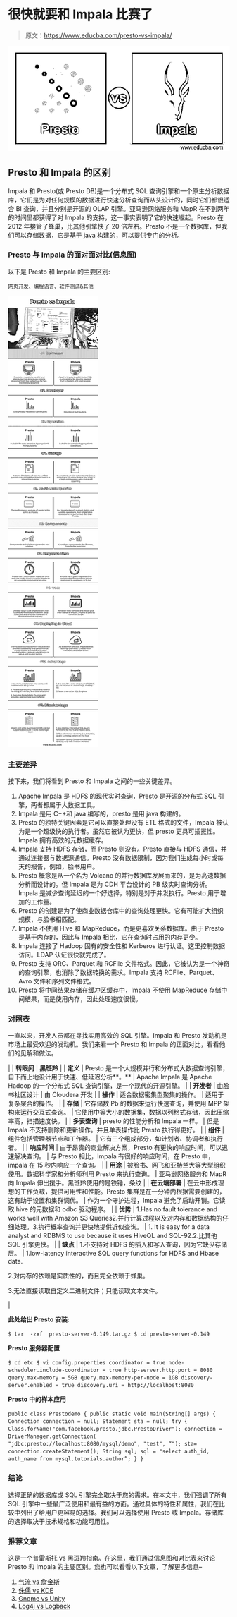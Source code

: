 # 很快就要和 Impala 比赛了

> 原文：<https://www.educba.com/presto-vs-impala/>

![Presto vs Impala](img/5d958003af3223f157c2455484c093c4.png)



## Presto 和 Impala 的区别

Impala 和 Presto(或 Presto DB)是一个分布式 SQL 查询引擎和一个原生分析数据库，它们是为对任何规模的数据进行快速分析查询而从头设计的，同时它们都很适合 BI 查询，并且分别是开源的 OLAP 引擎。亚马逊网络服务和 MapR 在不到两年的时间里都获得了对 Impala 的支持，这一事实表明了它的快速崛起。Presto 在 2012 年接管了蜂巢，比其他引擎快了 20 倍左右。Presto 不是一个数据库，但我们可以存储数据，它是基于 java 构建的，可以提供专门的分析。

### Presto 与 Impala 的面对面对比(信息图)

以下是 Presto 和 Impala 的主要区别:

<small>网页开发、编程语言、软件测试&其他</small>

![Presto-vs-Impala-info](img/768ef4edffdf7ffd4476ab0dab0d90be.png)



### 主要差异

接下来，我们将看到 Presto 和 Impala 之间的一些关键差异。

1.  Apache Impala 是 HDFS 的现代实时查询，Presto 是开源的分布式 SQL 引擎，两者都属于大数据工具。
2.  Impala 是用 C++和 java 编写的，presto 是用 java 构建的。
3.  Presto 的独特关键因素是它可以直接处理没有 ETL 格式的文件，Impala 被认为是一个超级快的执行者。虽然它被认为更快，但 presto 更具可插拔性。Impala 拥有高效的元数据缓存。
4.  Impala 支持 HDFS 存储，而 Presto 则没有。Presto 直接与 HDFS 通信，并通过连接器与数据源通信。Presto 没有数据限制，因为我们生成每小时或每天的报告，例如，脸书用户。
5.  Presto 概念是从一个名为 Volcano 的并行数据库发展而来的，是为高速数据分析而设计的。但 Impala 是为 CDH 平台设计的 PB 级实时查询分析。Impala 是减少查询延迟的一个好选择，特别是对于并发执行。Presto 用于增加的工作量。
6.  Presto 的创建是为了使商业数据仓库中的查询处理更快。它有可能扩大组织规模，与脸书相匹配。
7.  Impala 不使用 Hive 和 MapReduce，而是更喜欢关系数据库。由于 Presto 是基于内存的，因此与 Impala 相比，它在查询时占用的内存更少。
8.  Impala 连接了 Hadoop 固有的安全性和 Kerberos 进行认证。这里控制数据访问。LDAP 认证很快就完成了。
9.  Presto 支持 ORC、Parquet 和 RCFile 文件格式。因此，它被认为是一个神奇的查询引擎，也消除了数据转换的需求。Impala 支持 RCFile、Parquet、Avro 文件和序列文件格式。
10.  Presto 将中间结果存储在缓冲区缓存中，Impala 不使用 MapReduce 存储中间结果，而是使用内存，因此处理速度很慢。

### 对照表

一直以来，开发人员都在寻找实用高效的 SQL 引擎。Impala 和 Presto 发动机是市场上最受欢迎的发动机。我们来看一个 Presto 和 Impala 的正面对比，看看他们的见解和做法。

|  | **转眼间** | **黑斑羚** |
| **定义** | Presto 是一个大规模并行和分布式大数据查询引擎，自下而上地设计用于快速、低延迟分析**。** | Apache Impala 是 Apache Hadoop 的一个分布式 SQL 查询引擎，是一个现代的开源引擎。 |
| **开发者** | 由脸书社区设计 | 由 Cloudera 开发 |
| **操作** | 适合数据密集型聚集的操作。 | 适用于复杂聚合的操作。 |
| **存储** | 它存储数 Pb 的数据来运行快速查询，并使用 MPP 架构来运行交互式查询。 | 它使用中等大小的数据集，数据以列格式存储，因此压缩率高，扫描速度快。 |
| **多表查询** | presto 的性能分析和 Impala 一样。 | 但是 Impala 不支持删除和更新操作。并且单表操作比 Presto 执行得更好。 |
| **组件** | 组件包括管理器节点和工作器。 | 它有三个组成部分，如计划者、协调者和执行者。 |
| **响应时间** | 由于昂贵的商业解决方案，Presto 有更快的响应时间，可以迅速解决查询。 | 与 Presto 相比，Impala 有很好的响应时间，在 Presto 中，impala 在 15 秒内响应一个查询。 |
| **用途** | 被脸书、网飞和亚特兰大等大型组织使用。数据科学家和分析师利用 Presto 来执行查询。 | 亚马逊网络服务和 MapR 向 Impala 伸出援手。黑斑羚使用的是铁锤，条纹 |
| **在云端部署** | 在云中形成理想的工作负载，提供可用性和性能。Presto 集群是在一分钟内根据需要创建的，这有助于设置和集群调优。 | 作为一个守护进程，Impala 避免了启动开销。它读取 hive 的元数据和 odbc 驱动程序。 |
| **优势** | 1.Has no fault tolerance and works well with Amazon S3 Queries2.并行计算过程以及对内存和数据结构的仔细处理。3.执行概率查询并更快地提供近似查询。 | 1\. It is easy for a data analyst and RDBMS to use because it uses HiveQL and SQL-92.2.比其他 SQL 引擎更快。 |
| **缺点** | 1.不支持对 HDFS 的插入和写入查询，因为它缺少存储层。 | 1.low-latency interactive SQL query functions for HDFS and Hbase data.

2.对内存的依赖是实质性的，而且完全依赖于蜂巢。

3.无法直接读取自定义二进制文件；只能读取文本文件。

 |

**此处给出 Presto 安装:**

`$ tar  -zxf  presto-server-0.149.tar.gz
$ cd presto-server-0.149`

**Presto 服务器配置**

`$ cd etc
$ vi config.properties
coordinator = true
node-scheduler.include-coordinator = true
http-server.http.port = 8080
query.max-memory = 5GB
query.max-memory-per-node = 1GB
discovery-server.enabled = true
discovery.uri = http://localhost:8080`

**Presto 中的样本应用**

`public class Prestodemo {
public static void main(String[] args) {
Connection connection = null;
Statement sta = null;
try {
Class.forName("com.facebook.presto.jdbc.PrestoDriver");
connection = DriverManager.getConnection(
"jdbc:presto://localhost:8080/mysql/demo", "test", “");
sta= connection.createStatement();
String sql;
sql = "select auth_id, auth_name from mysql.tutorials.author”;
}
}`

### 结论

选择正确的数据库或 SQL 引擎完全取决于您的需求。在本文中，我们强调了所有 SQL 引擎中一些最广泛使用和最有益的方面。通过具体的特性和属性，我们在比较中列出了给用户更容易的选择。我们可以选择使用 Presto 或 Impala。存储库的选择取决于技术规格和功能可用性。

### 推荐文章

这是一个普雷斯托 vs 黑斑羚指南。在这里，我们通过信息图和对比表来讨论 Presto 和 Impala 的主要区别。您也可以看看以下文章，了解更多信息–

1.  [气流 vs 詹金斯](https://www.educba.com/airflow-vs-jenkins/)
2.  [侏儒 vs KDE](https://www.educba.com/gnome-vs-kde/)
3.  [Gnome vs Unity](https://www.educba.com/gnome-vs-unity/)
4.  [Log4j vs Logback](https://www.educba.com/log4j-vs-logback/)





